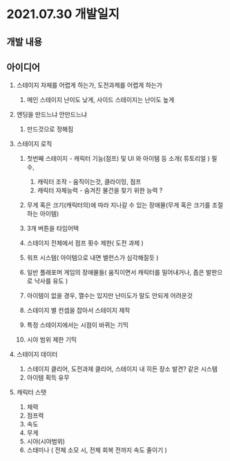 # 2021.07.30 개발일지

## 개발 내용


## 아이디어
1. 스테이지 자체를 어렵게 하는가, 도전과제를 어렵게 하는가
   1. 메인 스테이지 난이도 낮게, 사이드 스테이지는 난이도 높게
2. 엔딩을 만드느냐 안만드느냐
   1. 만드것으로 정해짐

3. 스테이지 로직
   1. 첫번째 스테이지 - 캐릭터 기능(점프) 및 UI 와 아이템 등 소개( 튜토리얼 ) 필수, 
      1. 캐릭터 조작 - 움직이는것, 클라이밍, 점프
      2. 캐릭터 자체능력 - 숨겨진 물건을 찾기 위한 능력 ?
   
   2. 무게 혹은 크기(캐릭터의)에 따라 지나갈 수 있는 장애물(무게 혹은 크기를 조절하는 아이템)
   3. 3개 버튼을 타임어택
   4. 스테이지 전체에서 점프 횟수 제한( 도전 과제 )
   5. 워프 시스템( 아이템으로 내면 밸런스가 심각해질듯 )
   6. 일반 플래포머 게임의 장애물들( 움직이면서 캐릭터를 밀어내거나, 좁은 발판으로 낙사를 유도 )
   7. 아이템이 없을 경우, 깰수는 있지만 난이도가 말도 안되게 어려운것
   8. 스테이지 별 컨셉을 잡아서 스테이지 제작
   9. 특정 스테이지에서는 시점이 바뀌는 기믹
   10. 시야 범위 제한 기믹

4. 스테이지 데이터
   1. 스테이지 클리어, 도전과제 클리어, 스테이지 내 히든 장소 발견? 같은 시스템
   2. 아이템 획득 유무

5. 캐릭터 스탯
   1. 체력
   2. 점프력
   3. 속도
   4. 무게
   5. 시야(시야범위)
   6. 스태미나 ( 전체 소모 시, 전체 회복 전까지 속도 줄이기 )